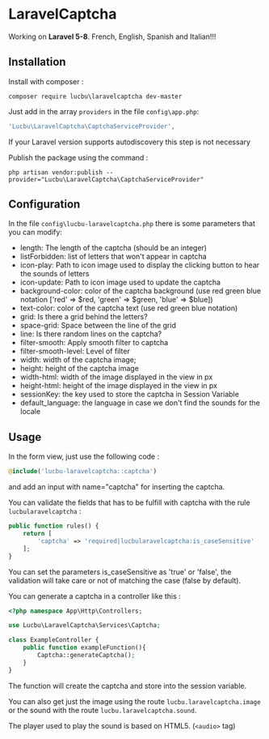# LaravelCaptcha

Working on **Laravel 5-8**. 
French, English, Spanish and Italian!!!

## Installation

Install with composer :
```
composer require lucbu\laravelcaptcha dev-master
```

Just add in the array `providers` in the file `config\app.php`:
```php
'Lucbu\LaravelCaptcha\CaptchaServiceProvider',
``` 

If your Laravel version supports autodiscovery this step is not necessary

Publish the package using the command :
```
php artisan vendor:publish --provider="Lucbu\LaravelCaptcha\CaptchaServiceProvider"
```

## Configuration

In the file `config\lucbu-laravelcaptcha.php` there is some parameters that you can modify:
 * length: The length of the captcha (should be an integer)
 * listForbidden: list of letters that won't appear in captcha
 * icon-play: Path to icon image used to display the clicking button to hear the sounds of letters
 * icon-update: Path to icon image used to update the captcha
 * background-color: color of the captcha background (use red green blue notation ['red' => $red, 'green' => $green, 'blue' => $blue])
 * text-color: color of the captcha text (use red green blue notation)
 * grid: Is there a grid behind the letters?
 * space-grid: Space between the line of the grid
 * line: Is there random lines on the captcha?
 * filter-smooth: Apply smooth filter to captcha
 * filter-smooth-level: Level of filter
 * width: width of the captcha image;
 * height: height of the captcha image
 * width-html: width of the image displayed in the view in px
 * height-html: height of the image displayed in the view in px
 * sessionKey: the key used to store the captcha in Session Variable
 * default_language: the language in case we don't find the sounds for the locale

## Usage

In the form view, just use the following code :
```php
@include('lucbu-laravelcaptcha::captcha')
```
and add an input with name="captcha" for inserting the captcha.

You can validate the fields that has to be fulfill with captcha with the rule `lucbularavelcaptcha` :
```php
public function rules() {
    return [
        'captcha' => 'required|lucbularavelcaptcha:is_caseSensitive'
    ];
}
```
You can set the parameters is_caseSensitive as 'true' or 'false', the validation will take care or not of matching the case (false by default).

You can generate a captcha in a controller like this :
```php
<?php namespace App\Http\Controllers;

use Lucbu\LaravelCaptcha\Services\Captcha;

class ExampleController {
    public function exampleFunction(){
        Captcha::generateCaptcha();
    }
}
```

The function will create the captcha and store into the session variable.

You can also get just the image using the route `lucbu.laravelcaptcha.image` or the sound with the route `lucbu.laravelcaptcha.sound`.

The player used to play the sound is based on HTML5. (`<audio>` tag)
